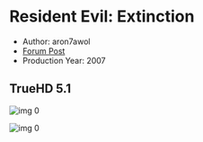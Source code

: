 # Resident Evil: Extinction

* Author: aron7awol
* [Forum Post](https://www.avsforum.com/threads/bass-eq-for-filtered-movies.2995212/post-58327088)
* Production Year: 2007

## TrueHD 5.1

![img 0](https://i.imgur.com/QDqQRhG.jpg)

![img 0](https://i.imgur.com/5HNgVCw.png)

